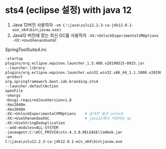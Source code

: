 # sts4 (eclipse 설정) with java 12
1. Java 12버전 사용하자 
    `-vm C:\java\zulu12.2.3-ca-jdk12.0.1-win_x64\bin\javaw.exe)`
2. Java12 버전에 맞는 최신 GC를 사용하자 `-XX:+UnlockExperimentalVMOptions -XX:+UseShenandoahGC`

SpringToolSuite4.ini: 
```bash
-startup
plugins/org.eclipse.equinox.launcher_1.5.400.v20190515-0925.jar
--launcher.library
plugins/org.eclipse.equinox.launcher.win32.win32.x86_64_1.1.1000.v20190125-2016
-product
org.springframework.boot.ide.branding.sts4
--launcher.defaultAction
openFile
-vmargs
-Dosgi.requiredJavaVersion=1.8
-Xms2048m
-Xmx2048m
-XX:+UnlockExperimentalVMOptions    # 숨겨진 옵션 unlock
-XX:+UseShenandoahGC                # java12에서 지원하는 gc
-XX:+UseStringDeduplication
--add-modules=ALL-SYSTEM
-javaagent:C:\HCC_PRIVIA\sts-4.3.0.RELEASE\lombok.jar
-vm
C:\java\zulu12.2.3-ca-jdk12.0.1-win_x64\bin\javaw.exe
```

